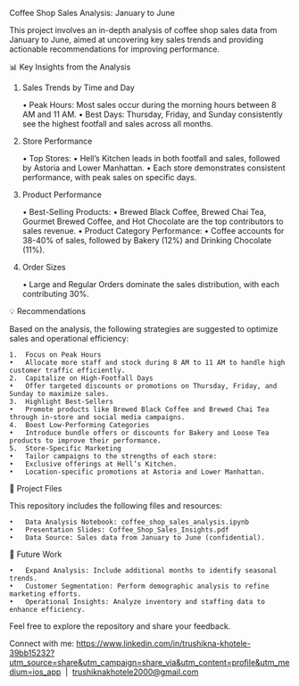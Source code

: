 Coffee Shop Sales Analysis: January to June

This project involves an in-depth analysis of coffee shop sales data from January to June, aimed at uncovering key sales trends and providing actionable recommendations for improving performance.

📊 Key Insights from the Analysis

1. Sales Trends by Time and Day

	•	Peak Hours: Most sales occur during the morning hours between 8 AM and 11 AM.
	•	Best Days: Thursday, Friday, and Sunday consistently see the highest footfall and sales across all months.

2. Store Performance

	•	Top Stores:
	•	Hell’s Kitchen leads in both footfall and sales, followed by Astoria and Lower Manhattan.
	•	Each store demonstrates consistent performance, with peak sales on specific days.

3. Product Performance

	•	Best-Selling Products:
	•	Brewed Black Coffee, Brewed Chai Tea, Gourmet Brewed Coffee, and Hot Chocolate are the top contributors to sales revenue.
	•	Product Category Performance:
	•	Coffee accounts for 38-40% of sales, followed by Bakery (12%) and Drinking Chocolate (11%).

4. Order Sizes

	•	Large and Regular Orders dominate the sales distribution, with each contributing 30%.

💡 Recommendations

Based on the analysis, the following strategies are suggested to optimize sales and operational efficiency:

	1.	Focus on Peak Hours
	•	Allocate more staff and stock during 8 AM to 11 AM to handle high customer traffic efficiently.
	2.	Capitalize on High-Footfall Days
	•	Offer targeted discounts or promotions on Thursday, Friday, and Sunday to maximize sales.
	3.	Highlight Best-Sellers
	•	Promote products like Brewed Black Coffee and Brewed Chai Tea through in-store and social media campaigns.
	4.	Boost Low-Performing Categories
	•	Introduce bundle offers or discounts for Bakery and Loose Tea products to improve their performance.
	5.	Store-Specific Marketing
	•	Tailor campaigns to the strengths of each store:
	•	Exclusive offerings at Hell’s Kitchen.
	•	Location-specific promotions at Astoria and Lower Manhattan.

📁 Project Files

This repository includes the following files and resources:

	•	Data Analysis Notebook: coffee_shop_sales_analysis.ipynb
	•	Presentation Slides: Coffee_Shop_Sales_Insights.pdf
	•	Data Source: Sales data from January to June (confidential).

🚀 Future Work

	•	Expand Analysis: Include additional months to identify seasonal trends.
	•	Customer Segmentation: Perform demographic analysis to refine marketing efforts.
	•	Operational Insights: Analyze inventory and staffing data to enhance efficiency.

Feel free to explore the repository and share your feedback.

Connect with me: https://www.linkedin.com/in/trushikna-khotele-39bb15232?utm_source=share&utm_campaign=share_via&utm_content=profile&utm_medium=ios_app  | 
trushiknakhotele2000@gmail.com
